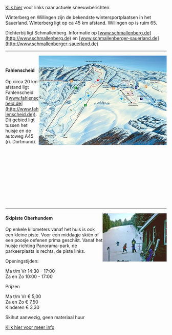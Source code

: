 
<style>

[alt="pisteOberhundem"], [alt="pistenplan"] {
	float: right;
}
</style>


<style>
.img-right {
  max-width: 50%;
}
.img-right > img {
  max-width: 100%;
}
</style>




[Klik hier](/content/informatie#sneeuwverwachting) voor links naar actuele sneeuwberichten.

Winterberg en Willingen zijn de bekendste wintersportplaatsen in het Sauerland. Winterberg ligt op ca 45 km afstand. Willingen op is ruim 65. 

Dichterbij ligt Schmallenberg. Informatie op [www.schmallenberg.de](http://www.schmallenberg.de) 
en [www.schmallenberger-sauerland.de](http://www.schmallenberger-sauerland.de)

---
<span class="float-right img-right">![pistenplan](../../fotos/pistenplan.jpg)</span>



&nbsp;

#### Fahlenscheid

Op circa 20 km afstand ligt Fahlenscheid ([www.fahlenscheid.de](http://www.fahlenscheid.de)). 
Dit gebied ligt tussen het huisje en de autoweg A45 (ri. Dortmund).


&nbsp;

&nbsp;

&nbsp;

&nbsp;

&nbsp;

&nbsp;

---


<span class="float-right img-right">![pisteOberhundem](../../fotos/pisteOberhundem.jpg)</span>


#### Skipiste Oberhundem

Op enkele kilometers vanaf het huis is ook een kleine piste. Voor een middagje skiën of een poosje oefenen prima geschikt. Vanaf het huisje richting Panorama-park, de parkeerplaats is rechts, de piste links.

Openingstijden:

Ma t/m Vr   14:30  -  17:00  
Za en Zo     10:00  -  17:00

Prijzen

Ma t/m Vr   € 5,00  
Za en Zo     € 7,50  
Kinderen     € 3,30

Skihut aanwezig, geen materiaal huur

[Klik hier voor meer info](https://www.skiresort.nl/skigebied/oberhundem-kirchhundem/)

